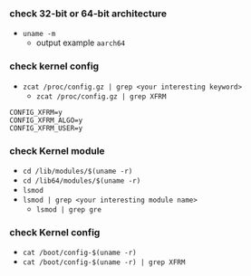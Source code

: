 ### check 32-bit or 64-bit architecture
- `uname -m`
  - output example `aarch64`

### check kernel config
- `zcat /proc/config.gz | grep <your interesting keyword>`
  - `zcat /proc/config.gz | grep XFRM`
```
CONFIG_XFRM=y
CONFIG_XFRM_ALGO=y
CONFIG_XFRM_USER=y
```

### check Kernel module
- `cd /lib/modules/$(uname -r)`
- `cd /lib64/modules/$(uname -r)`
- `lsmod`
- `lsmod | grep <your interesting module name>`
  - `lsmod | grep gre`

### check Kernel config
- `cat /boot/config-$(uname -r)`
- `cat /boot/config-$(uname -r) | grep XFRM`
